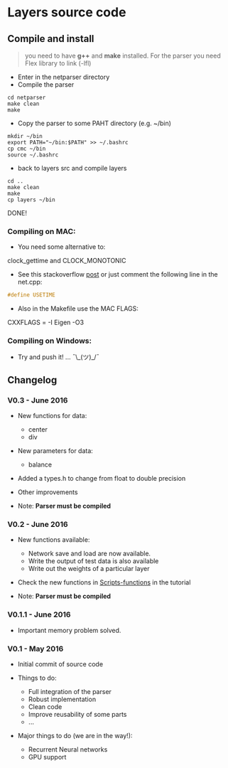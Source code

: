 # Layers source code

## Compile and install

> 
> you need to have **g++** and **make** installed. For the parser you need Flex library to link (-lfl)
>

* Enter in the netparser directory
* Compile the parser


~~~shell
cd netparser
make clean
make
~~~


* Copy the parser to some PAHT directory (e.g. ~/bin)

~~~shell
mkdir ~/bin
export PATH="~/bin:$PATH" >> ~/.bashrc
cp cmc ~/bin
source ~/.bashrc
~~~

* back to layers src and compile layers

~~~shell
cd ..
make clean
make
cp layers ~/bin
~~~

DONE!

### Compiling on MAC:

* You need some alternative to:
 
 clock_gettime and CLOCK_MONOTONIC
 
* See this stackoverflow [post](http://stackoverflow.com/questions/5167269/clock-gettime-alternative-in-mac-os-x) or just comment the following line in the net.cpp:

~~~c
#define USETIME 
~~~

* Also in the Makefile use the MAC FLAGS:
 
 CXXFLAGS = -I Eigen -O3 

### Compiling on Windows:

* Try and push it! ...  ¯\\\_(ツ)_/¯ 



## Changelog

### V0.3 - June 2016

* New functions for data:
	* center
	* div
* New parameters for data:
	* balance
* Added a types.h to change from float to double precision
* Other improvements

* Note: **Parser must be compiled**

### V0.2 - June 2016

* New functions available:
	* Network save and load are now available. 
	* Write the output of test data is also available
	* Write out the weights of a particular layer

* Check the new functions in [Scripts-functions](https://github.com/RParedesPalacios/Layers/tree/master/Tutorial#scripts-functions) in the tutorial

* Note: **Parser must be compiled**


### V0.1.1 - June 2016

* Important memory problem solved.


### V0.1 - May 2016
 * Initial commit of source code
 
 * Things to do:
 	* Full integration of the parser
 	* Robust implementation 
 	* Clean code
 	* Improve reusability of some parts
 	* ...

 * Major things to do (we are in the way!):
 	* Recurrent Neural networks
 	* GPU support





